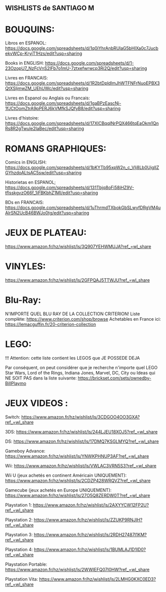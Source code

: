 ## WISHLISTS de SANTIAGO M


# BOUQUINS:

Libros en ESPANOL:
https://docs.google.com/spreadsheets/d/1q0iYhrAnbRUlaG5bHIXa0c7JucbekvWCp-KryjT1Hzs/edit?usp=sharing

Books in ENGLISH:
https://docs.google.com/spreadsheets/d/1-23OzopU7_NzFcVnS2lFb7o1mU-7ztxefwrwcp3Ri2Q/edit?usp=sharing

Livres en FRANCAIS:
https://docs.google.com/spreadsheets/d/1R2btDpldlmJhWTFNFrNuoEPBX3QtXSljmwZM_UEhUWc/edit?usp=sharing

Livres en Espanol ou Anglais ou Francais:
https://docs.google.com/spreadsheets/d/1gaBPzEascNj-1fJCtOomZtrA9pPERJ6kVMfkSJQfyB8/edit?usp=sharing

Livres d'histoire:
https://docs.google.com/spreadsheets/d/17XlCBqqINrPQX466tqEaOkm1QnRs8R2gTwule2IaBec/edit?usp=sharing

# ROMANS GRAPHIQUES:

Comics in ENGLISH:
https://docs.google.com/spreadsheets/d/1bKYTb95xpW2n_c_VIj8Lb0UjglIZGYhzdoALtsAC5sw/edit?usp=sharing

Historietas en ESPANOL;
https://docs.google.com/spreadsheets/d/131Tbjq8oFi58iHZ9V-tflsskgvzO66f_1iFBKbhZ1MI/edit?usp=sharing

BDs en FRANCAIS:
https://docs.google.com/spreadsheets/d/1uThrmdTXbokGbSLwyfDRgVM4uAlrSN2UcB46BWJo0tg/edit?usp=sharing

# JEUX DE PLATEAU:

https://www.amazon.fr/hz/wishlist/ls/3Q907YEHWMUJA?ref_=wl_share

# VINYLES:

https://www.amazon.fr/hz/wishlist/ls/2GFPQAJ5TTWJU?ref_=wl_share

# Blu-Ray:

N'IMPORTE QUEL BLU RAY DE LA COLLECTION CRITERION!
Liste complète:
https://www.criterion.com/shop/browse
Achetables en France ici:
https://lemacguffin.fr/20-criterion-collection

# LEGO:

!!! Attention: cette liste contient les LEGOS que JE POSSEDE DEJA

Par conséquent, on peut considérer que je recherche n'importe quel LEGO Star Wars, Lord of the Rings, Indiana Jones, Marvel, DC, City ou Ideas qui NE SOIT PAS dans la liste suivante:
https://brickset.com/sets/ownedby-BillPlaymo

# JEUX VIDEOS :

Switch:
https://www.amazon.fr/hz/wishlist/ls/3CDGOO4OO3GXA?ref_=wl_share

3DS:
https://www.amazon.fr/hz/wishlist/ls/244LJEU18XOJ5?ref_=wl_share

DS:
https://www.amazon.fr/hz/wishlist/ls/17DMQ7KSGLMYQ?ref_=wl_share

Gameboy Advance:
https://www.amazon.fr/hz/wishlist/ls/YNWKPHNUP3AF?ref_=wl_share

Wii:
https://www.amazon.fr/hz/wishlist/ls/VWLAC3VRN5S3?ref_=wl_share

Wii U (jeux achetés en continent Américain UNIQUEMENT):
https://www.amazon.fr/hz/wishlist/ls/2CDZP428WRQVZ?ref_=wl_share

Gamecube (jeux achetés en Europe UNIQUEMENT):
https://www.amazon.fr/hz/wishlist/ls/27O5Q8ZERDW0T?ref_=wl_share

Playstation 1:
https://www.amazon.fr/hz/wishlist/ls/2AXYYCW12FP2U?ref_=wl_share

Playstation 2:
https://www.amazon.fr/hz/wishlist/ls/ZZUKP9RNJIH?ref_=wl_share

Playstation 3:
https://www.amazon.fr/hz/wishlist/ls/2RDH27487I1KM?ref_=wl_share

Playstation 4:
https://www.amazon.fr/hz/wishlist/ls/1BUMLAJ1D1ID0?ref_=wl_share

Playstation Portable:
https://www.amazon.fr/hz/wishlist/ls/2WWIEFQ07I0HW?ref_=wl_share

Playstation Vita:
https://www.amazon.fr/hz/wishlist/ls/2LMHG0KXC0ED3?ref_=wl_share







